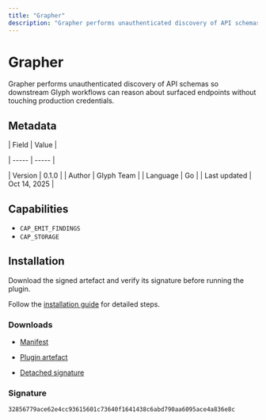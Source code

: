 ```yaml
---
title: "Grapher"
description: "Grapher performs unauthenticated discovery of API schemas so downstream Glyph workflows can reason about surfaced endpoints without touching production credentials."
---
```


# Grapher

Grapher performs unauthenticated discovery of API schemas so downstream Glyph workflows can reason about surfaced endpoints without touching production credentials.

## Metadata

| Field | Value |

| ----- | ----- |

| Version | 0.1.0 |
| Author | Glyph Team |
| Language | Go |
| Last updated | Oct 14, 2025 |


## Capabilities

- `CAP_EMIT_FINDINGS`
- `CAP_STORAGE`


## Installation

Download the signed artefact and verify its signature before running the plugin.

Follow the [installation guide](https://github.com/RowanDark/0xgen/tree/8de85d3bfa61e76aad5fab2a2873a20754e4fec8/plugins/grapher#readme) for detailed steps.


### Downloads

- [Manifest](https://raw.githubusercontent.com/RowanDark/0xgen/8de85d3bfa61e76aad5fab2a2873a20754e4fec8/plugins/grapher/manifest.json)

- [Plugin artefact](https://raw.githubusercontent.com/RowanDark/0xgen/8de85d3bfa61e76aad5fab2a2873a20754e4fec8/plugins/grapher/main.go)

- [Detached signature](https://raw.githubusercontent.com/RowanDark/0xgen/8de85d3bfa61e76aad5fab2a2873a20754e4fec8/plugins/grapher/main.go.sig)


### Signature

`32856779ace62e4cc93615601c73640f1641438c6abd790aa6095ace4a836e8c`

